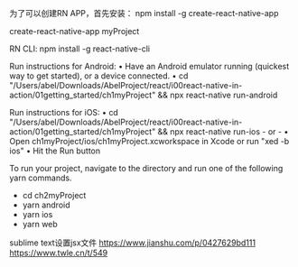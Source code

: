 为了可以创建RN APP，首先安装：
npm install -g create-react-native-app

create-react-native-app myProject

RN CLI:
npm install -g react-native-cli


  Run instructions for Android:
    • Have an Android emulator running (quickest way to get started), or a device connected.
    • cd "/Users/abel/Downloads/AbelProject/react/i00react-native-in-action/01getting_started/ch1myProject" && npx react-native run-android
  
  Run instructions for iOS:
    • cd "/Users/abel/Downloads/AbelProject/react/i00react-native-in-action/01getting_started/ch1myProject" && npx react-native run-ios
    - or -
    • Open ch1myProject/ios/ch1myProject.xcworkspace in Xcode or run "xed -b ios"
    • Hit the Run button


To run your project, navigate to the directory and run one of the following yarn commands.

- cd ch2myProject
- yarn android
- yarn ios
- yarn web

sublime text设置jsx文件
https://www.jianshu.com/p/0427629bd111
https://www.twle.cn/t/549
